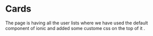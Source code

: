 # Cards

The page is having all the user lists where we have used the default component of ionic and added some custome css on the top of it . 
